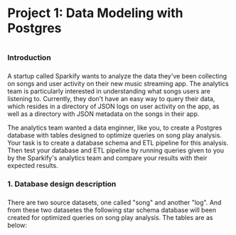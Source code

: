 # Project 1: Data Modeling with Postgres <h1>
### Introduction <h3>

A startup called Sparkify wants to analyze the data they've been collecting on songs and user activity on their new music streaming app. The analytics team is particularly interested in understanding what songs users are listening to. Currently, they don't have an easy way to query their data, which resides in a directory of JSON logs on user activity on the app, as well as a directory with JSON metadata on the songs in their app.

The analytics team wanted a data enginner, like you, to create a Postgres database with tables designed to optimize queries on song play analysis. Your task is to create a database schema and ETL pipeline for this analysis. Then test your database and ETL pipeline by running queries given to you by the Sparkify's analytics team and compare your results with their expected results.

### 1. Database design description <h3>

There are two source datasets, one called "song" and another "log". And from these two datasetes the following star schema database will been created for optimized queries on song play analysis. The tables are as below:

